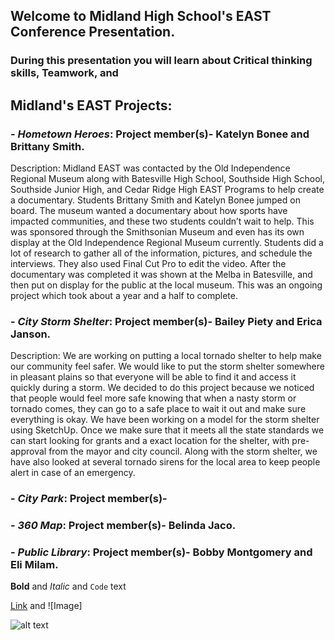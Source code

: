 
## **Welcome to Midland High School's EAST Conference Presentation.**

### During this presentation you will learn about Critical thinking skills, Teamwork, and 

## Midland's EAST Projects:


### - *Hometown Heroes*: Project member(s)- Katelyn Bonee and Brittany Smith.
Description: Midland EAST was contacted by the Old Independence Regional Museum along with Batesville High School, Southside High School, Southside Junior High, and Cedar Ridge High EAST Programs to help create a documentary. Students Brittany Smith and Katelyn Bonee jumped on board. The museum wanted a documentary about how sports have impacted communities, and these two students couldn’t wait to help. This was sponsored through the Smithsonian Museum and even has its own display at the Old Independence Regional Museum currently. Students did a lot of research to gather all of the information, pictures, and schedule the interviews. They also used Final Cut Pro to edit the video. After the documentary was completed it was shown at the Melba in Batesville, and then put on display for the public at the local museum. This was an ongoing project which took about a year and a half to complete.

### - *City Storm Shelter*: Project member(s)- Bailey Piety and Erica Janson.
Description: We are working on putting a local tornado shelter to help make our community feel safer. We would like to put the storm shelter somewhere in pleasant plains so that everyone will be able to find it and access it quickly during a storm. We decided to do this project because we noticed that people would feel more safe knowing that when a nasty storm or tornado comes, they can go to a safe place to wait it out and make sure everything is okay. We have been working on a model for the storm shelter using SketchUp. Once we make sure that it meets all the state standards we can start looking for grants and a exact location for the shelter, with pre-approval from the mayor and city council. Along with the storm shelter, we have also looked at several tornado sirens for the local area to keep people alert in case of an emergency.

### - *City Park*: Project member(s)- 


### - *360 Map*: Project member(s)- Belinda Jaco.


### - *Public Library*: Project member(s)- Bobby Montgomery and Eli Milam.


**Bold** and _Italic_ and `Code` text

[Link](url) and ![Image]

![alt text](https://s3.amazonaws.com/scschoolfiles/104/img_stkpic_z5tqdd_764x5000.jpg "Midland School logo")
